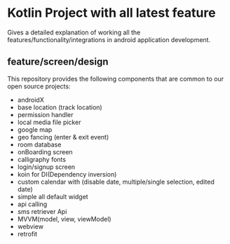 # Kotlin Project with all latest feature

Gives a detailed explanation of working all the features/functionality/integrations in android application development.

## feature/screen/design

This repository provides the following components that are common to our open source projects:

* androidX
* base location (track location)
* permission handler
* local media file picker 
* google map
* geo fancing (enter & exit event)
* room database
* onBoarding screen
* calligraphy fonts
* login/signup screen
* koin for DI(Dependency inversion)
* custom calendar with (disable date, multiple/single selection, edited date)
* simple all default widget
* api calling
* sms retriever Api 
* MVVM(model, view, viewModel)
* webview
* retrofit
